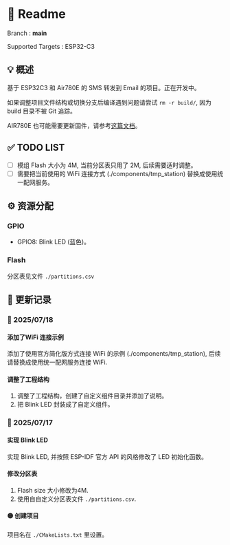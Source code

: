 # 📖 Readme

Branch : **main**

Supported Targets : ESP32-C3

## 💡 概述

基于 ESP32C3 和 Air780E 的 SMS 转发到 Email 的项目。正在开发中。

如果调整项目文件结构或切换分支后编译遇到问题请尝试 `rm -r build/`, 因为 build 目录不被 Git 追踪。

AIR780E 也可能需要更新固件，请参考[这篇文档](./assets/air780ex/readme.md)。

## ✅ TODO LIST

- [ ] 模组 Flash 大小为 4M, 当前分区表只用了 2M, 后续需要适时调整。
- [ ] 需要把当前使用的 WiFi 连接方式 (./components/tmp_station) 替换成使用统一配网服务。

## ⚙️ 资源分配

### GPIO

- GPIO8: Blink LED (蓝色)。

### Flash

分区表见文件 `./partitions.csv`

## 📅 更新记录

### 📝 2025/07/18

#### 添加了WiFi 连接示例

添加了使用官方简化版方式连接 WiFi 的示例 (./components/tmp_station), 后续请替换成使用统一配网服务连接 WiFi.

#### 调整了工程结构

1. 调整了工程结构，创建了自定义组件目录并添加了说明。
2. 把 Blink LED 封装成了自定义组件。

### 📝 2025/07/17

#### 实现 Blink LED

实现 Blink LED, 并按照 ESP-IDF 官方 API 的风格修改了 LED 初始化函数。

#### 修改分区表

1. Flash size 大小修改为4M.
2. 使用自自定义分区表文件 `./partitions.csv`.

#### 🟡 创建项目

项目名在 `./CMakeLists.txt` 里设置。
